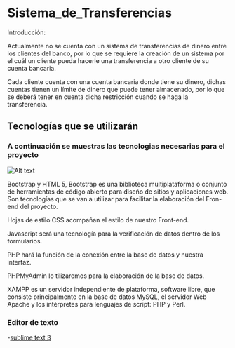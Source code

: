 
# Sistema_de_Transferencias
Introducción:

Actualmente no se cuenta con un sistema de transferencias de dinero entre los clientes del banco, por lo que se requiere la creación de un sistema por el cuál un cliente pueda hacerle una transferencia a otro cliente de su cuenta bancaria. 

Cada cliente cuenta con una cuenta bancaria donde tiene su dinero, dichas cuentas tienen un límite de dinero que puede tener almacenado, por lo que se deberá tener en cuenta dicha restricción cuando se haga la transferencia. 

## Tecnologías que se utilizarán

### A continuación se muestras las tecnologias necesarias para el proyecto
![Alt text](relative/path/to/img.jpg?raw=true "Title") 

Bootstrap y HTML 5,
Bootstrap es una biblioteca multiplataforma o conjunto de herramientas de código abierto para diseño de sitios y aplicaciones web.
Son tecnologías que se van a utilizar para facilitar la elaboración del Fron-end del proyecto.

Hojas de estilo CSS acompañan el estilo de nuestro Front-end.

Javascript será una tecnología para la verificación de datos dentro de los formularios.

PHP hará la función de la conexión entre la base de datos y nuestra interfaz. 

PHPMyAdmin lo tilizaremos para la elaboración de la base de datos.

XAMPP es un servidor independiente de plataforma, software libre, que consiste principalmente en la base de datos MySQL, el servidor Web Apache y los intérpretes para lenguajes de script: PHP y Perl.

### Editor de texto
-[sublime text 3](https://www.sublimetext.com/3)
